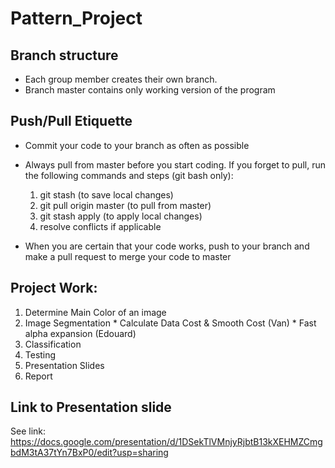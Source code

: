 # Pattern_Project

## Branch structure
  * Each group member creates their own branch. 
  * Branch master contains only working version of the program

## Push/Pull Etiquette 
  * Commit your code to your branch as often as possible
  * Always pull from master before you start coding. If you forget to pull, run the following commands and steps (git bash only):

    1. git stash (to save local changes)
    2. git pull origin master (to pull from master)
    3. git stash apply (to apply local changes)
    4. resolve conflicts if applicable

  * When you are certain that your code works, push to your branch and make a pull request to merge your code to master

## Project Work:
  1. Determine Main Color of an image
  2. Image Segmentation
    * Calculate Data Cost & Smooth Cost (Van)
    * Fast alpha expansion (Edouard)
  3. Classification
  4. Testing
  5. Presentation Slides
  6. Report

## Link to Presentation slide
See link:
https://docs.google.com/presentation/d/1DSekTlVMnjyRjbtB13kXEHMZCmgbdM3tA37tYn7BxP0/edit?usp=sharing